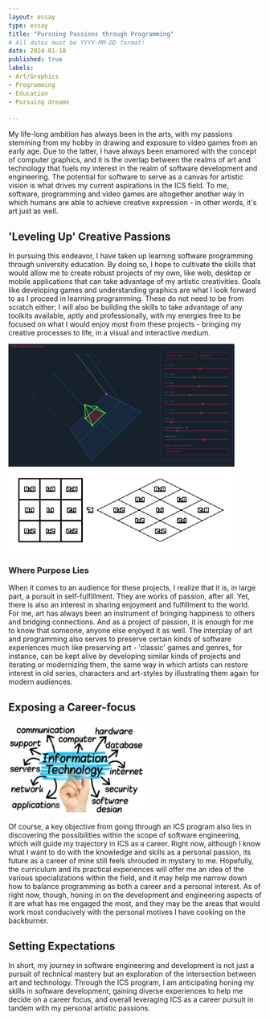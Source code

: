 ```yaml
---
layout: essay
type: essay
title: "Pursuing Passions through Programming"
# All dates must be YYYY-MM-DD format!
date: 2024-01-18
published: true
labels:
- Art/Graphics
- Programming
- Education
- Pursuing dreams
  
---
```

My life-long ambition has always been in the arts, with my passions stemming from my hobby in drawing and exposure to video games from an early age. Due to the latter, I have always been enamored with the concept of computer graphics, and it is the overlap between the realms of art and technology that fuels my interest in the realm of software development and engineering. The potential for software to serve as a canvas for artistic vision is what drives my current aspirations in the ICS field. To me, software, programming and video games are altogether another way in which humans are able to achieve creative expression - in other words, it's art just as well.

## 'Leveling Up' Creative Passions

In pursuing this endeavor, I have taken up learning software programming through university education. By doing so, I hope to cultivate the skills that would allow me to create robust projects of my own, like web, desktop or mobile applications that can take advantage of my artistic creativities. Goals like developing games and understanding graphics are what I look forward to as I proceed in learning programming. These do not need to be from scratch either; I will also be building the skills to take advantage of any toolkits available, aptly and professionally, with my energies free to be focused on what I would enjoy most from these projects - bringing my creative processes to life, in a visual and interactive medium.

<div class="text-center pe-4">
      <img width="450px" 
         src="../img/pursuing-passions-programming/3d-graphics-rendering.png" >
      <img width="450px" 
         src="../img/pursuing-passions-programming/isometric-grid.png" >
</div>


### Where Purpose Lies

When it comes to an audience for these projects, I realize that it is, in large part, a pursuit in self-fulfillment. They are works of passion, after all. Yet, there is also an interest in sharing enjoyment and fulfillment to the world. For me, art has always been an instrument of bringing happiness to others and bridging connections. And as a project of passion, it is enough for me to know that someone, anyone else enjoyed it as well. The interplay of art and programming also serves to preserve certain kinds of software experiences much like preserving art - 'classic' games and genres, for instance, can be kept alive by developing similar kinds of projects and iterating or modernizing them, the same way in which artists can restore interest in old series, characters and art-styles by illustrating them again for modern audiences.

## Exposing a Career-focus

<img width="275px" 
     class="rounded float-end pe-4" 
     src="../img/pursuing-passions-programming/ics-specializations.jpg" >

Of course, a key objective from going through an ICS program also lies in discovering the possibilities within the scope of software engineering, which will guide my trajectory in ICS as a career. Right now, although I know what I want to do with the knowledge and skills as a personal passion, its future as a career of mine still feels shrouded in mystery to me. Hopefully, the curriculum and its practical experiences will offer me an idea of the various specializations within the field, and it may help me narrow down how to balance programming as both a career and a personal interest. As of right now, though, honing in on the development and engineering aspects of it are what has me engaged the most, and they may be the areas that would work most conducively with the personal motives I have cooking on the backburner.

## Setting Expectations

In short, my journey in software engineering and development is not just a pursuit of technical mastery but an exploration of the intersection between art and technology. Through the ICS program, I am anticipating honing my skills in software development, gaining diverse experiences to help me decide on a career focus, and overall leveraging ICS as a career pursuit in tandem with my personal artistic passions.

